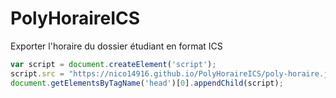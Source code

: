 # PolyHoraireICS

Exporter l'horaire du dossier étudiant en format ICS

```javascript
var script = document.createElement('script'); 
script.src = "https://nico14916.github.io/PolyHoraireICS/poly-horaire.js";
document.getElementsByTagName('head')[0].appendChild(script);
```
